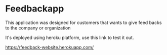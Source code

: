 # Feedbackapp
This application was designed for customers that wants to give feed backs to the company or organization

It's deployed using heroku platform, use this link to test it out.

https://feedback-website.herokuapp.com/
